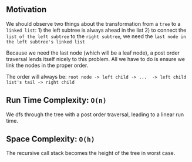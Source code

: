 ## Motivation
We should observe two things about the transformation from a `tree` to a `linked list`:
	1) the left subtree is always ahead in the list
	2) to connect the `list of the left subtree` to the `right subtree`, we need the `last node in the left subtree's linked list`

Because we need the last node (which will be a leaf node), a post order traversal lends itself nicely to this problem. All we have to do is ensure we link the nodes in the proper order.

The order will always be: `root node -> left child -> ...  -> left child list's tail -> right child`

## Run Time Complexity: `O(n)`
We dfs through the tree with a post order traversal, leading to a linear run time.

## Space Complexity: `O(h)`
The recursive call stack becomes the height of the tree in worst case.